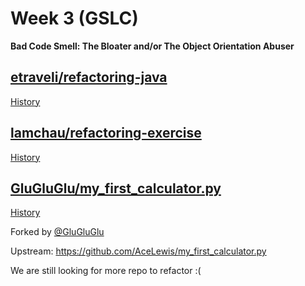 # Week 3 (GSLC)

**Bad Code Smell: The Bloater and/or The Object Orientation Abuser**

## [etraveli/refactoring-java](https://github.com/etraveli/refactoring-java)

[History](https://github.com/Shivelight/code-reengineering/commits/master/week3/etraveli/refactoring-java)

## [lamchau/refactoring-exercise](https://github.com/lamchau/refactoring-exercise)

[History](https://github.com/Shivelight/code-reengineering/commits/master/week3/lamchau/refactoring-exercise)

## [GluGluGlu/my_first_calculator.py](https://github.com/GluGluGlu/my_first_calculator.py) 

[History](https://github.com/GluGluGlu/my_first_calculator.py/commits/master)

Forked by [@GluGluGlu](https://github.com/GluGluGlu)

Upstream: https://github.com/AceLewis/my_first_calculator.py

We are still looking for more repo to refactor :(
